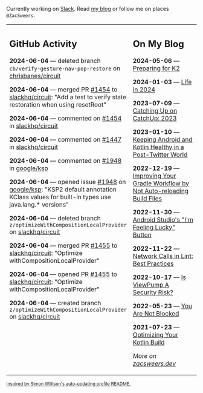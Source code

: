 Currently working on [Slack](https://slack.com/). Read [my blog](https://zacsweers.dev/) or follow me on places `@ZacSweers`.

<table><tr><td valign="top" width="60%">

## GitHub Activity
<!-- githubActivity starts -->
**2024-06-04** — deleted branch `cb/verify-gesture-nav-pop-restore` on [chrisbanes/circuit](https://github.com/chrisbanes/circuit)

**2024-06-04** — merged PR [#1454](https://github.com/slackhq/circuit/pull/1454) to [slackhq/circuit](https://github.com/slackhq/circuit): "Add a test to verify state restoration when using resetRoot"

**2024-06-04** — commented on [#1454](https://github.com/slackhq/circuit/pull/1454#issuecomment-2148128788) in [slackhq/circuit](https://github.com/slackhq/circuit)

**2024-06-04** — commented on [#1447](https://github.com/slackhq/circuit/pull/1447#issuecomment-2148108167) in [slackhq/circuit](https://github.com/slackhq/circuit)

**2024-06-04** — commented on [#1948](https://github.com/google/ksp/issues/1948#issuecomment-2148040492) in [google/ksp](https://github.com/google/ksp)

**2024-06-04** — opened issue [#1948](https://github.com/google/ksp/issues/1948) on [google/ksp](https://github.com/google/ksp): "KSP2 default annotation KClass values for built-in types use java.lang.* versions"

**2024-06-04** — deleted branch `z/optimizeWithCompositionLocalProvider` on [slackhq/circuit](https://github.com/slackhq/circuit)

**2024-06-04** — merged PR [#1455](https://github.com/slackhq/circuit/pull/1455) to [slackhq/circuit](https://github.com/slackhq/circuit): "Optimize withCompositionLocalProvider"

**2024-06-04** — opened PR [#1455](https://github.com/slackhq/circuit/pull/1455) to [slackhq/circuit](https://github.com/slackhq/circuit): "Optimize withCompositionLocalProvider"

**2024-06-04** — created branch `z/optimizeWithCompositionLocalProvider` on [slackhq/circuit](https://github.com/slackhq/circuit)
<!-- githubActivity ends -->
</td><td valign="top" width="40%">

## On My Blog
<!-- blog starts -->
**2024-05-06** — [Preparing for K2](https://www.zacsweers.dev/preparing-for-k2/)

**2024-01-03** — [Life in 2024](https://www.zacsweers.dev/life-in-2024/)

**2023-07-09** — [Catching Up on CatchUp: 2023](https://www.zacsweers.dev/catching-up-on-catchup-2023/)

**2023-01-10** — [Keeping Android and Kotlin Healthy in a Post-Twitter World](https://www.zacsweers.dev/keeping-android-healthy/)

**2022-12-19** — [Improving Your Gradle Workflow by Not Auto-reloading Build Files](https://www.zacsweers.dev/improving-your-workflow-by-not-auto-reloading-build-files/)

**2022-11-30** — [Android Studio's "I'm Feeling Lucky" Button](https://www.zacsweers.dev/android-studios-im-feeling-lucky-button/)

**2022-11-22** — [Network Calls in Lint: Best Practices](https://www.zacsweers.dev/network-calls-in-lint-best-practices/)

**2022-10-17** — [Is ViewPump A Security Risk?](https://www.zacsweers.dev/is-viewpump-a-security-risk/)

**2022-05-23** — [You Are Not Blocked](https://www.zacsweers.dev/you-are-not-blocked/)

**2021-07-23** — [Optimizing Your Kotlin Build](https://www.zacsweers.dev/optimizing-your-kotlin-build/)
<!-- blog ends -->
_More on [zacsweers.dev](https://zacsweers.dev/)_
</td></tr></table>

<sub><a href="https://simonwillison.net/2020/Jul/10/self-updating-profile-readme/">Inspired by Simon Willison's auto-updating profile README.</a></sub>